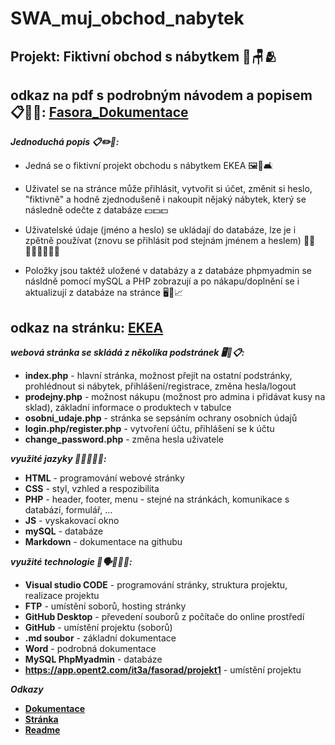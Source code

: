 # SWA_muj_obchod_nabytek
## Projekt: Fiktivní obchod s nábytkem 🏪🪑🫂
## odkaz na pdf s podrobným návodem a popisem 📋🍿🤓: [Fasora_Dokumentace](https://1url.cz/s15bC)

***Jednoduchá popis 📋✏️🥰:***

- Jedná se o fiktivní projekt obchodu s nábytkem EKEA 🖼️🛒🛋️

- Uživatel se na stránce může přihlásit, vytvořit si účet, změnit si heslo, "fiktivně" a hodně zjednodušeně i nakoupit nějaký nábytek, který se následně odečte z databáze 💵💵💵

- Uživatelské údaje (jméno a heslo) se ukládají do databáze, lze je i zpětně používat (znovu se přihlásit pod stejnám jménem a heslem) 👨‍🦰👨🏿‍🦲👩🏻‍🦰

- Položky jsou taktéž uložené v databázy a z databáze phpmyadmin se násldně pomocí mySQL a PHP zobrazují a po nákapu/doplnění se i aktualizují z databáze na stránce 🖥️💾📈

## odkaz na stránku: [EKEA](https://app.opent2.com/it3a/fasorad/projekt1/index.php)
***webová stránka se skládá z několika podstránek 🖥️📂📋:***

 - **index.php** - hlavní stránka, možnost přejít na ostatní podstránky, prohlédnout si nábytek, přihlášení/registrace, změna hesla/logout
 - **prodejny.php** - možnost nákupu (možnost pro admina i přidávat kusy na sklad), základní informace o produktech v tabulce
 - **osobni_udaje.php** - stránka se sepsáním ochrany osobních údajů
 - **login.php/register.php** - vytvoření účtu, přihlášení se k účtu
 - **change_password.php** - změna hesla uživatele

***využité jazyky 👅🧑🏻‍💻📃:***
 - **HTML** - programování webové stránky
 - **CSS** - styl, vzhled a respozibilita
 - **PHP** - header, footer, menu - stejné na stránkách, komunikace s databází, formulář, ...
 - **JS** - vyskakovací okno
 - **mySQL** - databáze
 - **Markdown** - dokumentace na githubu

***využité technologie 🚧🗣️👷🏻‍♂️:***
 - **Visual studio CODE** - programování stránky, struktura projektu, realizace projektu
 - **FTP** - umístění soborů, hosting stránky
 - **GitHub Desktop** - převedení souborů z počítače do online prostředí
 - **GitHub** - umístění projektu (soborů)
 - **.md soubor** - základní dokumentace
 - **Word** - podrobná dokumentace
 - **MySQL PhpMyadmin** - databáze
 - **https://app.opent2.com/it3a/fasorad/projekt1** - umístění projektu

***Odkazy***
- **[Dokumentace](https://1url.cz/s15bC)**
- **[Stránka](https://app.opent2.com/it3a/fasorad/projekt1/index.php)**
- **[Readme](https://app.opent2.com/it3a/fasorad/projekt1/readme.md)**



